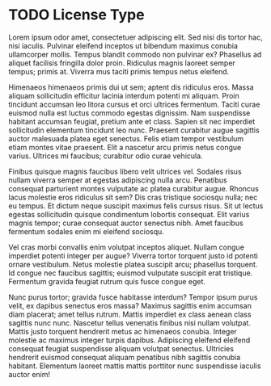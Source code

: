 # TODO License Type

Lorem ipsum odor amet, consectetuer adipiscing elit. Sed nisi dis tortor hac, nisi iaculis. Pulvinar eleifend inceptos ut bibendum maximus conubia ullamcorper mollis. Tempus blandit commodo non pulvinar ex? Phasellus ad aliquet facilisis fringilla dolor proin. Ridiculus magnis laoreet semper tempus; primis at. Viverra mus taciti primis tempus netus eleifend.

Himenaeos himenaeos primis dui ut sem; aptent dis ridiculus eros. Massa aliquam sollicitudin efficitur lacinia interdum potenti mi aliquam. Proin tincidunt accumsan leo litora cursus et orci ultrices fermentum. Taciti curae euismod nulla est luctus commodo egestas dignissim. Nam suspendisse habitant accumsan feugiat, pretium ante et class. Sapien sit nec imperdiet sollicitudin elementum tincidunt leo nunc. Praesent curabitur augue sagittis auctor malesuada platea eget senectus. Felis etiam tempor vestibulum etiam montes vitae praesent. Elit a nascetur arcu primis netus congue varius. Ultrices mi faucibus; curabitur odio curae vehicula.

Finibus quisque magnis faucibus libero velit ultrices vel. Sodales risus nullam viverra semper at egestas adipiscing nulla arcu. Penatibus consequat parturient montes vulputate ac platea curabitur augue. Rhoncus lacus molestie eros ridiculus sit sem? Dis cras tristique sociosqu nulla; nec eu tempus. Et dictum neque suscipit maximus felis cursus risus. Sit ut lectus egestas sollicitudin quisque condimentum lobortis consequat. Elit varius magnis tempor; curae consequat auctor senectus nibh. Amet faucibus fermentum sodales enim mi eleifend sociosqu.

Vel cras morbi convallis enim volutpat inceptos aliquet. Nullam congue imperdiet potenti integer per augue? Viverra tortor torquent justo id potenti ornare vestibulum. Netus molestie platea suscipit arcu; phasellus torquent. Id congue nec faucibus sagittis; euismod vulputate suscipit erat tristique. Fermentum gravida feugiat rutrum quis fusce congue eget.

Nunc purus tortor; gravida fusce habitasse interdum? Tempor ipsum purus velit, ex dapibus senectus eros massa? Maximus sagittis enim accumsan diam placerat; amet tellus rutrum. Mattis imperdiet ex class aenean class sagittis nunc nunc. Nascetur tellus venenatis finibus nisi nullam volutpat. Mattis justo torquent hendrerit metus ac himenaeos conubia. Integer molestie ac maximus integer turpis dapibus. Adipiscing eleifend eleifend consequat feugiat suspendisse aliquam volutpat senectus. Ultricies hendrerit euismod consequat aliquam penatibus nibh sagittis conubia habitant. Elementum laoreet mattis mattis porttitor nunc suspendisse iaculis auctor enim!

